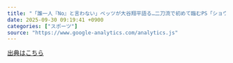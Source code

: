 ```yaml
---
title: "「誰一人『No』と言わない」ベッツが大谷翔平語る…二刀流で初めて臨むPS「ショウヘイが望む場所なら…」（サンケイスポーツ） - Yahoo!ニュース"
date: 2025-09-30 09:19:41 +0900
categories: ["スポーツ"]
source: "https://www.google-analytics.com/analytics.js"
---
```


[出典はこちら](https://www.google-analytics.com/analytics.js)
